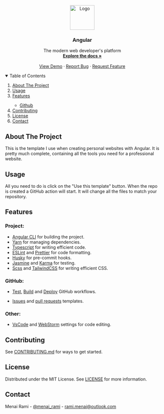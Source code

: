 <br />
<p align="center">
  <a href="https://github.com/rmenai-blueprints/angular">
    <img src="https://angular.io/assets/images/logos/angular/angular.svg" alt="Logo" width="80" height="80">
  </a>

<h3 align="center">Angular</h3>

  <p align="center">
    The modern web developer's platform
    <br />
    <a href="https://github.com/rmenai-blueprints/angular"><strong>Explore the docs »</strong></a>
    <br />
    <br />
    <a href="https://rmenai-blueprints.github.io/angular/">View Demo</a>
    ·
    <a href="https://github.com/rmenai-blueprints/angular/issues/new?assignees=&labels=&template=bug_report.md&title=">Report Bug</a>
    ·
    <a href="https://github.com/rmenai-blueprints/angular/issues/new?assignees=&labels=&template=feature_request.md&title=">Request Feature</a>
  </p>

<!-- TABLE OF CONTENTS -->
<details open="open">
  <summary>Table of Contents</summary>
  <ol>
    <li>
      <a href="#about-the-project">About The Project</a>
    </li>
    <li><a href="#usage">Usage</a></li>
    <li><a href="#features">Features</a></li>
    <ul>
        <li><a href="#github">Github</a></li>
      </ul>
    <li><a href="#contributing">Contributing</a></li>
    <li><a href="#license">License</a></li>
    <li><a href="#contact">Contact</a></li>
  </ol>
</details>

<!-- ABOUT THE PROJECT -->

## About The Project

This is the template I use when creating personal websites with Angular.
It is pretty much complete, containing all the tools you need for a professional website.

<!-- Usage -->

## Usage

All you need to do is click on the "Use this template" button. When the repo is created a GitHub action will start. It
will change all the files to match your repository.

<!-- Features -->

## Features

### Project:

- [Angular CLI](https://cli.angular.io/) for building the project.
- [Yarn](https://yarnpkg.com/) for managing dependencies.
- [Typescript](https://www.typescriptlang.org/) for writing efficient code.
- [ESLint](https://eslint.org/) and [Prettier](https://prettier.io/) for code formatting.
- [Husky](https://typicode.github.io/husky/) for pre-commit hooks.
- [Jasmine](https://jasmine.github.io/) and [Karma](https://karma-runner.github.io/) for testing.
- [Scss](https://sass-lang.com/) and [TailwindCSS](https://tailwindcss.com/) for writing efficient CSS.

### GitHub:

- [Test](https://github.com/rmenai-blueprints/angular/blob/main/.github/workflows/test.yaml),
  [Build](https://github.com/rmenai-blueprints/angular/blob/main/.github/workflows/build.yaml) and
  [Deploy](https://github.com/rmenai-blueprints/angular/blob/main/.github/workflows/deploy.yaml) GitHub workflows.

- [Issues](https://github.com/rmenai-blueprints/angular/tree/main/.github/ISSUE_TEMPLATE)
  and [pull requests](https://github.com/rmenai-blueprints/angular/blob/main/.github/pull_request_template.md) templates.

### Other:

- [VsCode](https://code.visualstudio.com/) and [WebStorm](https://www.jetbrains.com/webstorm/) settings for code editing.

<!-- CONTRIBUTING -->

## Contributing

See [CONTRIBUTING.md](https://github.com/rmenai-blueprints/angular/blob/main/CONTRIBUTING.md) for ways to get started.

<!-- LICENSE -->

## License

Distributed under the MIT License. See [LICENSE](https://github.com/rmenai-blueprints/angular/blob/main/LICENSE) for more
information.

<!-- CONTACT -->

## Contact

Menai Rami - [@menai_rami](https://twitter.com/menai_rami) - rami.menai@outlook.com
